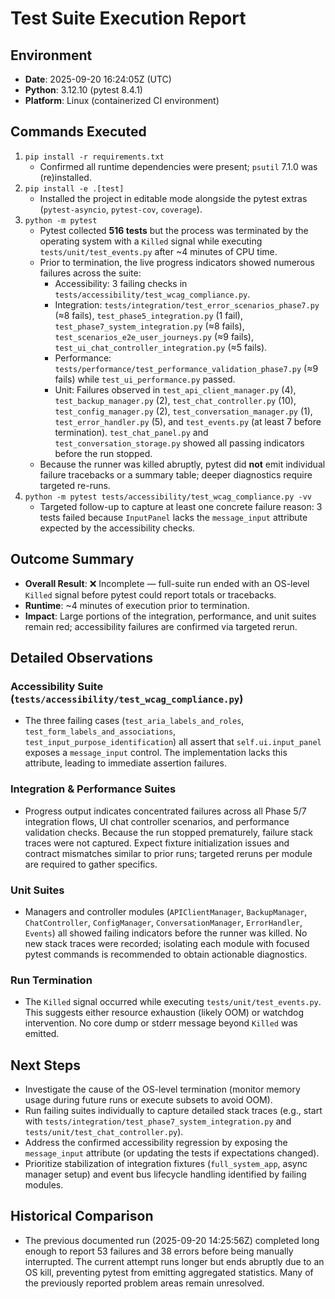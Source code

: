 # Test Suite Execution Report

## Environment
- **Date**: 2025-09-20 16:24:05Z (UTC)
- **Python**: 3.12.10 (pytest 8.4.1)
- **Platform**: Linux (containerized CI environment)

## Commands Executed
1. `pip install -r requirements.txt`
   - Confirmed all runtime dependencies were present; `psutil` 7.1.0 was (re)installed.
2. `pip install -e .[test]`
   - Installed the project in editable mode alongside the pytest extras (`pytest-asyncio`, `pytest-cov`, `coverage`).
3. `python -m pytest`
   - Pytest collected **516 tests** but the process was terminated by the operating system with a `Killed` signal while executing `tests/unit/test_events.py` after ~4 minutes of CPU time.
   - Prior to termination, the live progress indicators showed numerous failures across the suite:
     - Accessibility: 3 failing checks in `tests/accessibility/test_wcag_compliance.py`.
     - Integration: `tests/integration/test_error_scenarios_phase7.py` (≈8 fails), `test_phase5_integration.py` (1 fail), `test_phase7_system_integration.py` (≈8 fails), `test_scenarios_e2e_user_journeys.py` (≈9 fails), `test_ui_chat_controller_integration.py` (≈5 fails).
     - Performance: `tests/performance/test_performance_validation_phase7.py` (≈9 fails) while `test_ui_performance.py` passed.
     - Unit: Failures observed in `test_api_client_manager.py` (4), `test_backup_manager.py` (2), `test_chat_controller.py` (10), `test_config_manager.py` (2), `test_conversation_manager.py` (1), `test_error_handler.py` (5), and `test_events.py` (at least 7 before termination). `test_chat_panel.py` and `test_conversation_storage.py` showed all passing indicators before the run stopped.
   - Because the runner was killed abruptly, pytest did **not** emit individual failure tracebacks or a summary table; deeper diagnostics require targeted re-runs.
4. `python -m pytest tests/accessibility/test_wcag_compliance.py -vv`
   - Targeted follow-up to capture at least one concrete failure reason: 3 tests failed because `InputPanel` lacks the `message_input` attribute expected by the accessibility checks.

## Outcome Summary
- **Overall Result**: ❌ Incomplete — full-suite run ended with an OS-level `Killed` signal before pytest could report totals or tracebacks.
- **Runtime**: ~4 minutes of execution prior to termination.
- **Impact**: Large portions of the integration, performance, and unit suites remain red; accessibility failures are confirmed via targeted rerun.

## Detailed Observations
### Accessibility Suite (`tests/accessibility/test_wcag_compliance.py`)
- The three failing cases (`test_aria_labels_and_roles`, `test_form_labels_and_associations`, `test_input_purpose_identification`) all assert that `self.ui.input_panel` exposes a `message_input` control. The implementation lacks this attribute, leading to immediate assertion failures.

### Integration & Performance Suites
- Progress output indicates concentrated failures across all Phase 5/7 integration flows, UI chat controller scenarios, and performance validation checks. Because the run stopped prematurely, failure stack traces were not captured. Expect fixture initialization issues and contract mismatches similar to prior runs; targeted reruns per module are required to gather specifics.

### Unit Suites
- Managers and controller modules (`APIClientManager`, `BackupManager`, `ChatController`, `ConfigManager`, `ConversationManager`, `ErrorHandler`, `Events`) all showed failing indicators before the runner was killed. No new stack traces were recorded; isolating each module with focused pytest commands is recommended to obtain actionable diagnostics.

### Run Termination
- The `Killed` signal occurred while executing `tests/unit/test_events.py`. This suggests either resource exhaustion (likely OOM) or watchdog intervention. No core dump or stderr message beyond `Killed` was emitted.

## Next Steps
- Investigate the cause of the OS-level termination (monitor memory usage during future runs or execute subsets to avoid OOM).
- Run failing suites individually to capture detailed stack traces (e.g., start with `tests/integration/test_phase7_system_integration.py` and `tests/unit/test_chat_controller.py`).
- Address the confirmed accessibility regression by exposing the `message_input` attribute (or updating the tests if expectations changed).
- Prioritize stabilization of integration fixtures (`full_system_app`, async manager setup) and event bus lifecycle handling identified by failing modules.

## Historical Comparison
- The previous documented run (2025-09-20 14:25:56Z) completed long enough to report 53 failures and 38 errors before being manually interrupted. The current attempt runs longer but ends abruptly due to an OS kill, preventing pytest from emitting aggregated statistics. Many of the previously reported problem areas remain unresolved.
